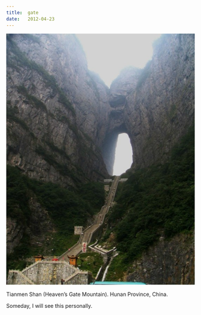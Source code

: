 ```yaml
---
title:  gate
date:   2012-04-23
---
```


![](/images/2012-04-23-gate.jpg)

Tianmen Shan (Heaven’s Gate Mountain). Hunan Province, China.

Someday, I will see this personally.